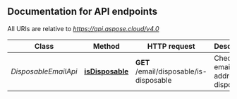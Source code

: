 

## Documentation for API endpoints

All URIs are relative to *https://api.aspose.cloud/v4.0*

Class | Method | HTTP request | Description
------------ | ------------- | ------------- | -------------
*DisposableEmailApi* | [**isDisposable**](DisposableEmailApi.md#isDisposable) | **GET** /email/disposable/is-disposable | Check email address is disposable             


    
